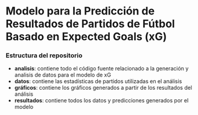 # Modelo para la Predicción de Resultados de Partidos de Fútbol Basado en Expected Goals (xG)

### Estructura del repositorio

- **analisis**: contiene todo el código fuente relacionado a la generación y analisis de datos para el modelo de xG
- **datos**: contiene las estadísticas de partidos utilizadas en el análisis
- **gráficos**: contiene los gráficos generados a partir de los resultados del análisis
- **resultados**: contiene todos los datos y predicciones generados por el modelo
